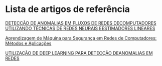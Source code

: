 # Lista de artigos de referência

[DETECCÃO DE ANOMALIAS EM FLUXOS DE REDES DECOMPUTADORES UTILIZANDO TÉCNICAS DE REDES NEURAIS EESTIMADORES LINEARES](https://github.com/joandesonandrade/estudo-de-machine-learning/blob/master/artigos/DETECC%C3%83O%20DE%20ANOMALIAS%20EM%20FLUXOS%20DE%20REDES%20DECOMPUTADORES%20UTILIZANDO%20T%C3%89CNICAS%20DE%20REDES%20NEURAIS%20EESTIMADORES%20LINEARES.pdf)

[Aprendizagem de Máquina para Segurança em Redes de Computadores: Métodos e Aplicações](https://github.com/joandesonandrade/estudo-de-machine-learning/blob/master/artigos/Aprendizagem%20%20de%20%20M%C3%A1quina%20%20para%20%20Seguran%C3%A7a%20%20em%20Redes%20de%20Computadores:%20M%C3%A9todos%20e%20Aplica%C3%A7%C3%B5es.pdf)

[UTILIZAÇÃO DE DEEP LEARNING PARA DETECÇÃO DEANOMALIAS EM REDES](http://www.uel.br/cce/dc/wp-content/uploads/PRELIMINAR-PEDRO-VITOR-PIASSA.pdf)
